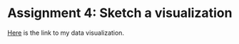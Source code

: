 # Assignment 4: Sketch a visualization

[Here](https://www.canva.com/design/DAFzKVbdH1k/EveqkBZozFLsWOslnCr1zA/edit?utm_content=DAFzKVbdH1k&utm_campaign=designshare&utm_medium=link2&utm_source=sharebutton) is the link to my data visualization.
